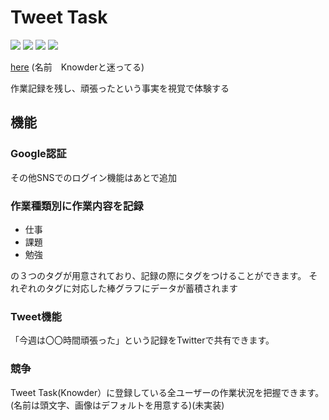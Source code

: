 # Tweet Task
<img src="https://img.shields.io/badge/PWA-brightgreen"> <img src="https://img.shields.io/badge/Vue-green"> <img src="https://img.shields.io/badge/Vuetify-blue"> <img src="https://img.shields.io/badge/Firebase-darkblue">

[here](https://tweet-task.web.app/)
(名前　Knowderと迷ってる)

作業記録を残し、頑張ったという事実を視覚で体験する

## 機能
### Google認証
その他SNSでのログイン機能はあとで追加

### 作業種類別に作業内容を記録
- 仕事
- 課題
- 勉強

の３つのタグが用意されており、記録の際にタグをつけることができます。
それぞれのタグに対応した棒グラフにデータが蓄積されます

### Tweet機能
「今週は〇〇時間頑張った」という記録をTwitterで共有できます。 

### 競争
Tweet Task(Knowder）に登録している全ユーザーの作業状況を把握できます。(名前は頭文字、画像はデフォルトを用意する)(未実装)
